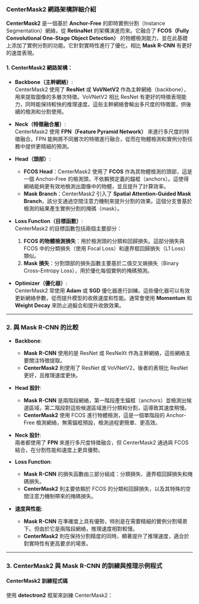 
### CenterMask2 網路架構詳細介紹

**CenterMask2** 是一個基於 **Anchor-Free** 的即時實例分割（Instance Segmentation）網絡，從 **RetinaNet** 的架構演進而來。它融合了 **FCOS（Fully Convolutional One-Stage Object Detection）** 的物體檢測能力，並在此基礎上添加了實例分割的功能。它針對實時性進行了優化，相比 **Mask R-CNN** 有更好的速度表現。

#### 1. **CenterMask2 網路架構：**

- **Backbone（主幹網絡）**:  
    CenterMask2 使用了 **ResNet** 或 **VoVNetV2** 作為主幹網絡（backbone），用來提取圖像的多層次特徵。VoVNetV2 相比 ResNet 有更好的特徵表現能力，同時能保持較快的推理速度。這些主幹網絡會輸出多尺度的特徵圖，供後續的檢測和分割使用。
    
- **Neck（特徵融合層）**:  
    CenterMask2 使用 **FPN（Feature Pyramid Network）** 來進行多尺度的特徵融合。FPN 能夠將不同層次的特徵進行融合，從而在物體檢測和實例分割任務中提供更精細的預測。
    
- **Head（頭部）**:
    
    - **FCOS Head**：CenterMask2 使用了 **FCOS** 作為其物體檢測的頭部，這是一個 Anchor-Free 的檢測頭，不依賴預定義的錨框（anchors）。這使得網絡能夠更有效地檢測出圖像中的物體，並且提升了計算效率。
    - **Mask Branch**：CenterMask2 引入了 **Spatial Attention-Guided Mask Branch**，該分支通過空間注意力機制來提升分割的效果。這個分支會基於檢測的結果產生實例分割的掩碼（mask）。
- **Loss Function（目標函數）**:  
    CenterMask2 的目標函數包括兩個主要部分：
    
    1. **FCOS 的物體檢測損失**：用於檢測頭的分類和回歸損失。這部分損失與 FCOS 中的分類損失（使用 Focal Loss）和邊界框回歸損失（L1 Loss）類似。
    2. **Mask 損失**：分割頭部的損失函數主要基於二值交叉熵損失（Binary Cross-Entropy Loss），用於優化每個實例的掩碼預測。
- **Optimizer（優化器）**:  
    CenterMask2 常使用 **Adam** 或 **SGD** 優化器進行訓練。這些優化器可以有效更新網絡參數，從而提升模型的收斂速度和性能。通常會使用 **Momentum** 和 **Weight Decay** 來防止過擬合和提升收斂效果。
    

---

### 2. **與 Mask R-CNN 的比較**

- **Backbone**:
    
    - **Mask R-CNN** 使用的是 ResNet 或 ResNeXt 作為主幹網絡，這些網絡主要關注特徵提取。
    - **CenterMask2** 則使用了 ResNet 或 VoVNetV2，後者的表現比 ResNet 更好，且推理速度更快。
- **Head 設計**:
    
    - **Mask R-CNN** 是兩階段網絡，第一階段產生錨框（anchors）並檢測出候選區域，第二階段對這些候選區域進行分類和分割，這導致其速度稍慢。
    - **CenterMask2** 使用 FCOS 進行物體檢測，這是一個單階段的 Anchor-Free 檢測網絡，無需錨框預設，檢測過程更簡單、更高效。
- **Neck 設計**:  
    兩者都使用了 **FPN** 來進行多尺度特徵融合，但 CenterMask2 通過與 FCOS 結合，在分割性能和速度上更具優勢。
    
- **Loss Function**:
    
    - **Mask R-CNN** 的損失函數由三部分組成：分類損失、邊界框回歸損失和掩碼損失。
    - **CenterMask2** 則主要依賴於 FCOS 的分類和回歸損失，以及其特殊的空間注意力機制帶來的掩碼損失。
- **速度與性能**:
    
    - **Mask R-CNN** 在準確度上具有優勢，特別是在需要精細的實例分割場景下。但由於它是兩階段網絡，推理速度相對較慢。
    - **CenterMask2** 則在保持分割精度的同時，顯著提升了推理速度，適合於對實時性有更高要求的場景。

---

### 3. **CenterMask2 與 Mask R-CNN 的訓練與推理示例程式**

#### **CenterMask2 訓練程式碼**

使用 **detectron2** 框架來訓練 CenterMask2：